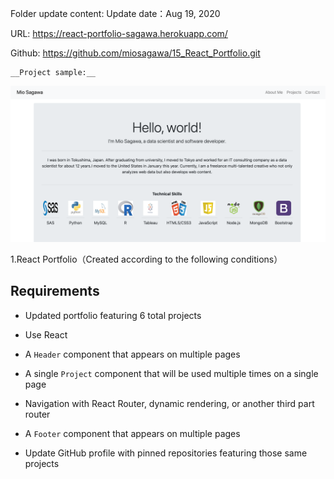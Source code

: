 Folder update content:
Update date：Aug 19, 2020

URL: https://react-portfolio-sagawa.herokuapp.com/


Github: https://github.com/miosagawa/15_React_Portfolio.git


    __Project sample:__

![sample](sample.png)


1.React Portfolio（Created according to the following conditions）

## Requirements

* Updated portfolio featuring 6 total projects

* Use React

* A `Header` component that appears on multiple pages

* A single `Project` component that will be used multiple times on a single page 

* Navigation with React Router, dynamic rendering, or another third part router

* A `Footer` component that appears on multiple pages

* Update GitHub profile with pinned repositories featuring those same projects


